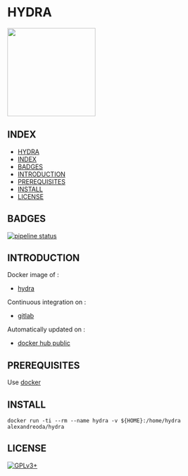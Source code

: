 # HYDRA

<img src="https://assets.gitlab-static.net/uploads/-/system/project/avatar/16766112/0.png" width="200" height="200"/>


## INDEX

  - [HYDRA](#hydra)
  - [INDEX](#index)
  - [BADGES](#badges)
  - [INTRODUCTION](#introduction)
  - [PREREQUISITES](#prerequisites)
  - [INSTALL](#install)
  - [LICENSE](#license)

## BADGES

[![pipeline status](https://gitlab.com/oda-alexandre/hydra/badges/master/pipeline.svg)](https://gitlab.com/oda-alexandre/hydra/commits/master)

## INTRODUCTION

Docker image of :

- [hydra](https://github.com/vanhauser-thc/thc-hydra)

Continuous integration on :

- [gitlab](https://gitlab.com/oda-alexandre/hydra/pipelines)

Automatically updated on :

- [docker hub public](https://hub.docker.com/r/alexandreoda/hydra)

## PREREQUISITES

Use [docker](https://www.docker.com)

## INSTALL

```docker run -ti --rm --name hydra -v ${HOME}:/home/hydra alexandreoda/hydra```

## LICENSE

[![GPLv3+](http://gplv3.fsf.org/gplv3-127x51.png)](https://gitlab.com/oda-alexandre/hydra/blob/master/LICENSE)

